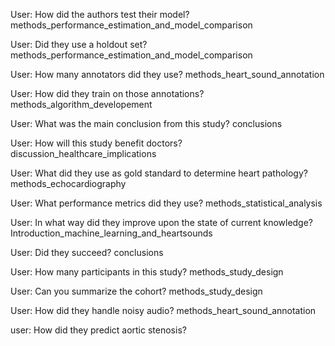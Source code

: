 User: How did the authors test their model?
methods_performance_estimation_and_model_comparison

User: Did they use a holdout set?
methods_performance_estimation_and_model_comparison

User: How many annotators did they use?
methods_heart_sound_annotation

User: How did they train on those annotations?
methods_algorithm_developement

User: What was the main conclusion from this study?
conclusions

User: How will this study benefit doctors?
discussion_healthcare_implications

User: What did they use as gold standard to determine heart pathology?
methods_echocardiography

User: What performance metrics did they use?
methods_statistical_analysis

User: In what way did they improve upon the state of current knowledge?
Introduction_machine_learning_and_heartsounds

User: Did they succeed?
conclusions

User: How many participants in this study?
methods_study_design

User: Can you summarize the cohort?
methods_study_design

User: How did they handle noisy audio?
methods_heart_sound_annotation

user: How did they predict aortic stenosis?
